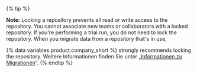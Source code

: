 {% tip %}

**Note:** Locking a repository prevents all read or write access to the repository. You cannot associate new teams or collaborators with a locked repository.
If you're performing a trial run, you do not need to lock the repository. When you migrate data from a repository that's in use,

{% data variables.product.company_short %} strongly recommends locking the repository. Weitere Informationen finden Sie unter „[Informationen zu Migrationen](/enterprise/admin/migrations/about-migrations#types-of-migrations)“.
{% endtip %}
